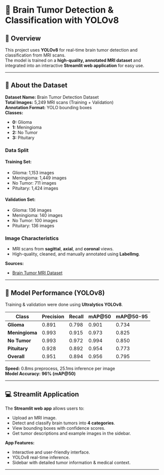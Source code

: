 # 🧠 Brain Tumor Detection & Classification with YOLOv8

## 📌 Overview
This project uses **YOLOv8** for real-time brain tumor detection and classification from MRI scans.  
The model is trained on a **high-quality, annotated MRI dataset** and integrated into an interactive **Streamlit web application** for easy use.

---

## 📂 About the Dataset
**Dataset Name:** Brain Tumor Detection Dataset  
**Total Images:** 5,249 MRI scans (Training + Validation)  
**Annotation Format:** YOLO bounding boxes  
**Classes:**
- **0:** Glioma  
- **1:** Meningioma  
- **2:** No Tumor  
- **3:** Pituitary  

### **Data Split**
#### Training Set:
- Glioma: 1,153 images  
- Meningioma: 1,449 images  
- No Tumor: 711 images  
- Pituitary: 1,424 images  

#### Validation Set:
- Glioma: 136 images  
- Meningioma: 140 images  
- No Tumor: 100 images  
- Pituitary: 136 images  

### **Image Characteristics**
- MRI scans from **sagittal**, **axial**, and **coronal** views.
- High-quality, cleaned, and manually annotated using **LabelImg**.

**Sources:**
- [Brain Tumor MRI Dataset](https://www.kaggle.com/datasets/ahmedsorour1/mri-for-brain-tumor-with-bounding-boxes)  

---

## 🚀 Model Performance (YOLOv8)
Training & validation were done using **Ultralytics YOLOv8**.

| Class       | Precision | Recall | mAP@50 | mAP@50-95 |
|-------------|-----------|--------|--------|-----------|
| **Glioma**       | 0.891     | 0.798  | 0.901  | 0.734     |
| **Meningioma**   | 0.993     | 0.915  | 0.973  | 0.825     |
| **No Tumor**     | 0.993     | 0.972  | 0.994  | 0.850     |
| **Pituitary**    | 0.928     | 0.892  | 0.954  | 0.773     |
| **Overall**      | 0.951     | 0.894  | 0.956  | 0.795     |

**Speed:** 0.8ms preprocess, 25.1ms inference per image  
**Model Accuracy:** **96% (mAP@50)**

---

## 💻 Streamlit Application
The **Streamlit web app** allows users to:
- Upload an MRI image.
- Detect and classify brain tumors into **4 categories**.
- View bounding boxes with confidence scores.
- Get tumor descriptions and example images in the sidebar.

**App Features:**
- Interactive and user-friendly interface.
- YOLOv8 real-time inference.
- Sidebar with detailed tumor information & medical context.

---
